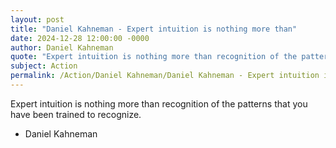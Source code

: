 ```yaml
---
layout: post
title: "Daniel Kahneman - Expert intuition is nothing more than"
date: 2024-12-28 12:00:00 -0000
author: Daniel Kahneman
quote: "Expert intuition is nothing more than recognition of the patterns that you have been trained to recognize."
subject: Action
permalink: /Action/Daniel Kahneman/Daniel Kahneman - Expert intuition is nothing more than
---
```


Expert intuition is nothing more than recognition of the patterns that you have been trained to recognize.

- Daniel Kahneman
